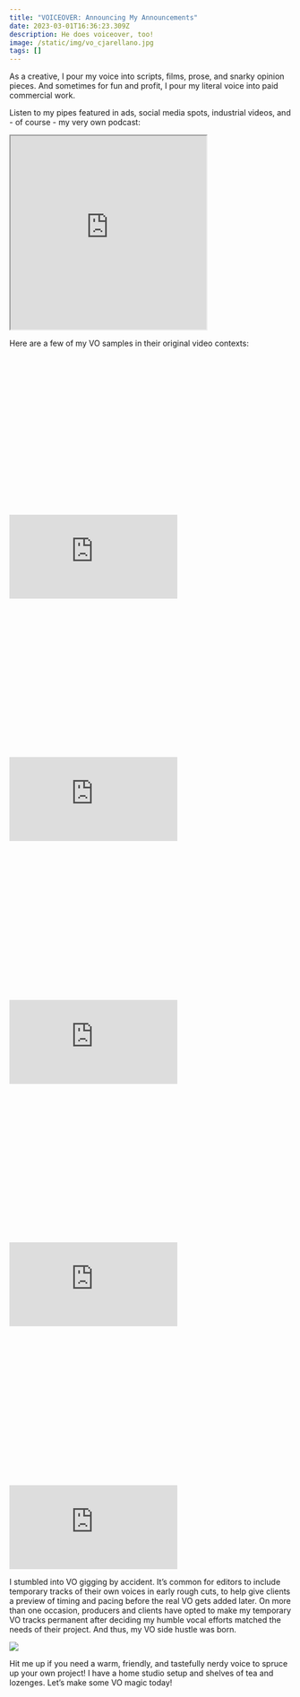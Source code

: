 ```yaml
---
title: "VOICEOVER: Announcing My Announcements"
date: 2023-03-01T16:36:23.309Z
description: He does voiceover, too!
image: /static/img/vo_cjarellano.jpg
tags: []
---
```

As a creative, I pour my voice into scripts, films, prose, and snarky opinion pieces. And sometimes for fun and profit, I pour my literal voice into paid commercial work.

Listen to my pipes featured in ads, social media spots, industrial videos, and - of course - my very own podcast:

<iframe
        height="346px" width="350px"
        src="https://voice123.com/embed.html?demo_id=PPHOOZ&va=cj57"
        ></iframe>

Here are a few of my VO samples in their original video contexts: 

<div class="relative my-12" style="padding: 56.25% 0 0 0;">
  <iframe 
    src="https://player.vimeo.com/video/786987022?h=892f3ec6d4" 
    title="Video player" 
    class="absolute top-0 left-0 w-full h-full"
    frameborder="0" 
    allowfullscreen
  ></iframe>
</div>

<div class="relative my-12" style="padding: 56.25% 0 0 0;">
  <iframe 
    src="https://player.vimeo.com/video/848021029" 
    title="Video player" 
    class="absolute top-0 left-0 w-full h-full"
    frameborder="0" 
    allowfullscreen
  ></iframe>
</div>

<div class="relative my-12" style="padding: 56.25% 0 0 0;">
  <iframe 
    src="https://player.vimeo.com/video/228579293?h=b662afc8b0" 
    title="Video player" 
    class="absolute top-0 left-0 w-full h-full"
    frameborder="0" 
    allowfullscreen
  ></iframe>
</div>

<div class="relative my-12" style="padding: 56.25% 0 0 0;">
  <iframe 
    src="https://player.vimeo.com/video/411204165?h=fa5185a430" 
    title="Video player" 
    class="absolute top-0 left-0 w-full h-full"
    frameborder="0" 
    allowfullscreen
  ></iframe>
</div>

<div class="relative my-12" style="padding: 56.25% 0 0 0;">
  <iframe 
    src="https://player.vimeo.com/video/803330566?h=a52b2972c1" 
    title="Video player" 
    class="absolute top-0 left-0 w-full h-full"
    frameborder="0" 
    allowfullscreen
  ></iframe>
</div>

I stumbled into VO gigging by accident. It’s common for editors to include temporary tracks of their own voices in early rough cuts, to help give clients a preview of timing and pacing before the real VO gets added later. On more than one occasion, producers and clients have opted to make my temporary VO tracks permanent after deciding my humble vocal efforts matched the needs of their project. And thus, my VO side hustle was born. 

![](/static/img/vo_cjarellano.jpg)

Hit me up if you need a warm, friendly, and tastefully nerdy voice to spruce up your own project! I have a home studio setup and shelves of tea and lozenges. Let’s make some VO magic today!